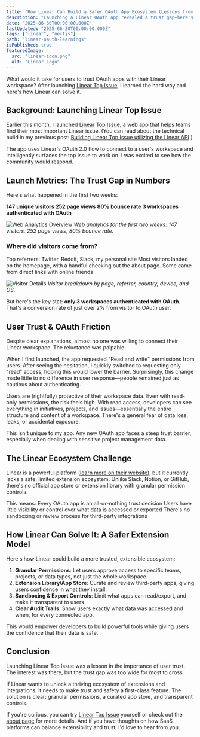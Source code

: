 ```yaml
---
title: "How Linear Can Build a Safer OAuth App Ecosystem (Lessons from Launching Linear Top Issue)"
description: "Launching a Linear OAuth app revealed a trust gap—here's what the data shows, and how Linear can solve it with a safer, more extensible app ecosystem."
date: "2025-06-30T00:00:00.000Z"
lastUpdated: "2025-06-30T00:00:00.000Z"
tags: ["linear", "nextjs"]
path: "linear-oauth-learnings"
isPublished: true
featuredImage:
  src: "linear-icon.png"
  alt: "Linear Logo"
---
```


What would it take for users to trust OAuth apps with their Linear workspace? After launching [Linear Top Issue](https://www.linear-top-issue.app), I learned the hard way and here's how Linear can solve it.

## Background: Launching Linear Top Issue

Earlier this month, I launched [Linear Top Issue](https://www.linear-top-issue.app), a web app that helps teams find their most important Linear issue. (You can read about the technical build in my previous post: [Building Linear Top Issue utilizing the Linear API](/linear-top-issue-app/).)

The app uses Linear's OAuth 2.0 flow to connect to a user's workspace and intelligently surfaces the top issue to work on. I was excited to see how the community would respond.

## Launch Metrics: The Trust Gap in Numbers

Here's what happened in the first two weeks:

**147 unique visitors**
**252 page views**
**80% bounce rate**
**3 workspaces authenticated with OAuth**

![Web Analytics Overview](/images/linear-top-issue-analytics-1.jpg)
_Web analytics for the first two weeks: 147 visitors, 252 page views, 80% bounce rate._

### Where did visitors come from?

Top referrers: Twitter, Reddit, Slack, my personal site
Most visitors landed on the homepage, with a handful checking out the about page. Some came from direct links with online friends

![Visitor Details](/images/linear-top-issue-analytics-2.jpg)
_Visitor breakdown by page, referrer, country, device, and OS._

But here's the key stat: **only 3 workspaces authenticated with OAuth**. That's a conversion rate of just over 2% from visitor to OAuth user.

## User Trust & OAuth Friction

Despite clear explanations, almost no one was willing to connect their Linear workspace. The reluctance was palpable:

When I first launched, the app requested "Read and write" permissions from users. After seeing the hesitation, I quickly switched to requesting only "read" access, hoping this would lower the barrier. Surprisingly, this change made little to no difference in user response—people remained just as cautious about authenticating.

Users are (rightfully) protective of their workspace data. Even with read-only permissions, the risk feels high. With read access, developers can see everything in initiatives, projects, and issues—essentially the entire structure and content of a workspace. There's a general fear of data loss, leaks, or accidental exposure.

This isn't unique to my app. Any new OAuth app faces a steep trust barrier, especially when dealing with sensitive project management data.

## The Linear Ecosystem Challenge

Linear is a powerful platform ([learn more on their website](https://www.linear.app)), but it currently lacks a safe, limited extension ecosystem. Unlike Slack, Notion, or GitHub, there's no official app store or extension library with granular permission controls.

This means:
Every OAuth app is an all-or-nothing trust decision
Users have little visibility or control over what data is accessed or exported
There's no sandboxing or review process for third-party integrations

## How Linear Can Solve It: A Safer Extension Model

Here's how Linear could build a more trusted, extensible ecosystem:

1. **Granular Permissions**: Let users approve access to specific teams, projects, or data types, not just the whole workspace.
2. **Extension Library/App Store**: Curate and review third-party apps, giving users confidence in what they install.
3. **Sandboxing & Export Controls**: Limit what apps can read/export, and make it transparent to users.
4. **Clear Audit Trails**: Show users exactly what data was accessed and when, for every connected app.

This would empower developers to build powerful tools while giving users the confidence that their data is safe.

## Conclusion

Launching Linear Top Issue was a lesson in the importance of user trust. The interest was there, but the trust gap was too wide for most to cross.

If Linear wants to unlock a thriving ecosystem of extensions and integrations, it needs to make trust and safety a first-class feature. The solution is clear: granular permissions, a curated app store, and transparent controls.

If you're curious, you can try [Linear Top Issue](https://www.linear-top-issue.app) yourself or check out the [about page](https://www.linear-top-issue.app/about) for more details. And if you have thoughts on how SaaS platforms can balance extensibility and trust, I'd love to hear from you.
